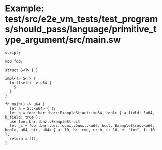 # Example: test/src/e2e_vm_tests/test_programs/should_pass/language/primitive_type_argument/src/main.sw

```sway
script; 

mod foo;

struct S<T> { }

impl<T> S<T> {
  fn f(self) -> u64 {
    5
  }
}

fn main() -> u64 {
  let a = S::<u64> { };
  let b = foo::bar::baz::ExampleStruct::<u64, bool> { a_field: 5u64, b_field: true };
  use foo::bar::baz::ExampleStruct;
  let _c = foo::bar::baz::quux::Quux::<u64, bool, ExampleStruct<u64, bool>, u64, str, u64> { a: 10, b: true, c: b, d: 10, e: "foo", f: 10 };
  return a.f();
}

```
